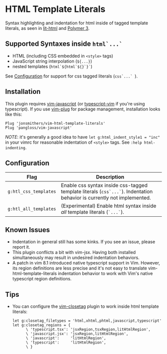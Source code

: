 # HTML Template Literals

Syntax highlighting and indentation for html inside of tagged template
literals, as seen in [lit-html] and [Polymer 3].

[lit-html]: https://lit-html.polymer-project.org
[Polymer 3]: https://polymer-library.polymer-project.org/3.0/docs/about_30

## Supported Syntaxes inside ``html`...` ``
- HTML (including CSS embedded in `<style>` tags)
- JavaScript string interpolation (`${...}`)
- nested templates (``` html`${html`${}`}` ```)

See [Configuration](#configuration) for support for css tagged literals (``css`...` ``).

## Installation

This plugin requires [vim-javascript] (or [typescript-vim] if you're using
typescript). If you use [vim-plug] for package management, installation looks
like this:

[vim-javascript]: https://github.com/pangloss/vim-javascript
[typescript-vim]: https://github.com/leafgarland/typescript-vim
[vim-plug]: https://github.com/junegunn/vim-plug

```vim
Plug 'jonsmithers/vim-html-template-literals'
Plug 'pangloss/vim-javascript'
```

_NOTE_: it's generally a good idea to have `let g:html_indent_style1 = "inc"`
in your vimrc for reasonable indentation of `<style>` tags. See `:help
html-indenting`.

## Configuration

| Flag                  | Description                                                                                                                |
| --------------------  | -------------------------------------------------------------------------------------------------------------------------- |
| `g:htl_css_templates` | Enable css syntax inside css-tagged template literals (`` css`...` ``). Indentation behavior is currently not implemented. |
| `g:htl_all_templates` | (Experimental) Enable html syntax inside _all_ template literals (`` `...` ``).                                            |

## Known Issues

- Indentation in general still has some kinks. If you see an issue, please
  report it.
- This plugin conflicts a bit with vim-jsx. Having both installed
  simultaneously may result in undesired indentation behaviors.
- A patch in vim 8.1 introduced native typescript support in Vim. However, its
  region definitions are less precise and it's not easy to translate
  vim-html-template-literals indentation behavior to work with Vim's native
  typescript region definitions.
  
## Tips

- You can configure the [vim-closetag] plugin to work inside html template
  literals:

  ```vim
  let g:closetag_filetypes = 'html,xhtml,phtml,javascript,typescript'
  let g:closetag_regions = {
        \ 'typescript.tsx': 'jsxRegion,tsxRegion,litHtmlRegion',
        \ 'javascript.jsx': 'jsxRegion,litHtmlRegion',
        \ 'javascript':     'litHtmlRegion',
        \ 'typescript':     'litHtmlRegion',
        \ }
  ```

[vim-closetag]: https://github.com/alvan/vim-closetag
